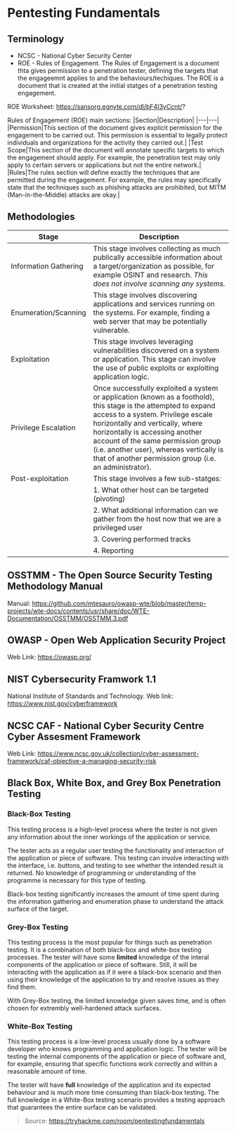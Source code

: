 # Pentesting Fundamentals

## Terminology
 * NCSC - National Cyber Security Center
 * ROE - Rules of Engagement. The Rules of Engagement is a document thta gives permission to a penetration tester, defining the targets that the engageemnt applies to and the behaviours/techiques. The ROE is a document that is created at the initial statges of a penetration testing engagement. 

ROE Worksheet: https://sansorg.egnyte.com/dl/bF4I3yCcnt/?

Rules of Engagement (ROE) main sections:
|Section|Description|
|---|---|
|Permission|This section of the document gives explicit permission for the engagement to be carried out. This permission is essential to legally protect individuals and organizations for the activity they carried out.|
|Test Scope|This section of the document will annotate specific targets to which the engagement should apply. For example, the penetration test may only apply to certain servers or applications but not the entire network.|
|Rules|The rules section will define exactly the techniques that are permitted during the engagement. For example, the rules may specifically state that the techniques such as phishing attacks are prohibited, but MITM (Man-in-the-Middle) attacks are okay.|

## Methodologies
|Stage|Description|
|---|---|
|Information Gathering|This stage involves collecting as much publically accessible information about a target/organization as possible, for example OSINT and research. *This does not involve scanning any systems.*|
|Enumeration/Scanning|This stage involves discovering applications and services running on the systems. For example, finding a web server that may be potentially vulnerable.|
|Exploitation|This stage involves leveraging vulnerabilities discovered on a system or application. This stage can involve the use of public exploits or exploiting application logic.|
|Privilege Escalation|Once successfully exploited a system or application (known as a foothold), this stage is the attempted to expand access to a system. Privilege escale horizontally and vertically, where horizontally is accessing another account of the same permission group (i.e. another user), whereas vertically is that of another permission group (i.e. an administrator).|
|Post-exploitation|This stage involves a few sub-statges:|
||1. What other host can be targeted (pivoting)|
||2. What additional information can we gather from the host now that we are a privileged user|
||3. Covering performed tracks|
||4. Reporting|

## OSSTMM - The Open Source Security Testing Methodology Manual
Manual: https://github.com/mtesauro/owasp-wte/blob/master/temp-projects/wte-docs/contents/usr/share/doc/WTE-Documentation/OSSTMM/OSSTMM.3.pdf

## OWASP - Open Web Application Security Project
Web Link: https://owasp.org/

## NIST Cybersecurity Framwork 1.1
National Institute of Standards and Technology. Web link: https://www.nist.gov/cyberframework

## NCSC CAF - National Cyber Security Centre Cyber Assesment Framework
Web Link: https://www.ncsc.gov.uk/collection/cyber-assessment-framework/caf-objective-a-managing-security-risk

## Black Box, White Box, and Grey Box Penetration Testing
### Black-Box Testing
This testing process is a high-level process where the tester is not given any information about the inner workings of the application or service.

The tester acts as a regular user testing the functionality and interaction of the application or piece of software. This testing can involve interacting with the interface, i.e. buttons, and testing to see whether the intended result is returned. No knowledge of programming or understanding of the programme is necessary for this type of testing.

Black-box testing significantly increases the amount of time spent during the information gathering and enumeration phase to understand the attack surface of the target.

### Grey-Box Testing
This testing process is the most popular for things such as penetration testing. It is a combination of both black-box and white-box testing processes. The tester will have some **limited** knowledge of the interal components of the application or piece of software. Still, it will be interacting with the application as if it were a black-box scenario and then using their knowledge of the application to try and resolve issues as they find them.

With Grey-Box testing, the limited knowledge given saves time, and is often chosen for extrembly well-hardened attack surfaces.

### White-Box Testing
This testing process is a low-level process usually done by a software developer who knows programming and application logic. The tester will be testing the internal components of the application or piece of software and, for example, ensuring that specific functions work correctly and within a reasonable amount of time.

The tester will have **full** knowledge of the application and its expected behaviour and is much more time consuming than black-box testing. The full knowledge in a White-Box testing scenario provides a testing approach that guarantees the entire surface can be validated.

> Source: https://tryhackme.com/room/pentestingfundamentals

